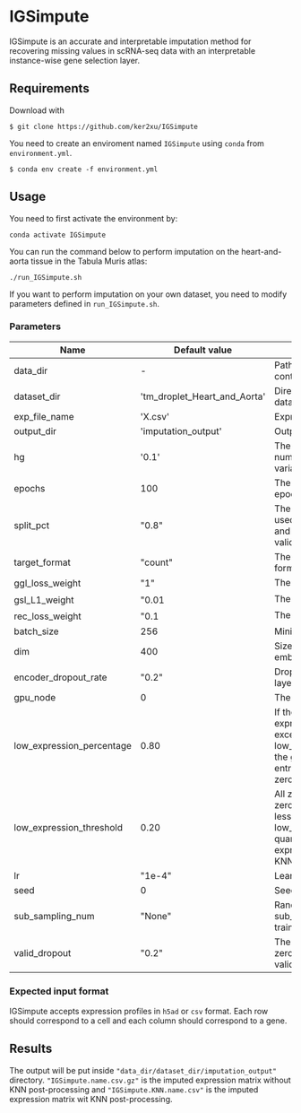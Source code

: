 # IGSimpute

IGSimpute is an accurate and interpretable imputation method for recovering missing values in scRNA-seq data with an interpretable instance-wise gene selection layer.

## Requirements

Download with

```
$ git clone https://github.com/ker2xu/IGSimpute
```

You need to create an enviroment named `IGSimpute` using `conda` from `environment.yml`.

```
$ conda env create -f environment.yml
```

## Usage

You need to first activate the environment by:

`conda activate IGSimpute`

You can run the command below to perform imputation on the heart-and-aorta tissue in the Tabula Muris atlas:

`./run_IGSimpute.sh`

If you want to perform imputation on your own dataset, you need to modify parameters defined in `run_IGSimpute.sh`.

### Parameters
Name | Default value | Description 
------------ | ------------ | ------------
data_dir | - | Path to the directory that contains all datasets.
dataset_dir | 'tm_droplet_Heart_and_Aorta' | Directory name of the dataset to be imputed.
exp_file_name | 'X.csv' | Expression file name.
output_dir | 'imputation_output' | Output directory name.
hg | '0.1' | The percentage or the number of used highly variable genes.
epochs | 100 | The maximum allowed epochs.
split_pct | "0.8" | The percentage of cells used as training dataset, and the left will be used for validtaion.
target_format | "count" | The expected output format.
ggl_loss_weight | "1" | The weight of $L_{gg}$.
gsl_L1_weight | "0.01 | The weight of $L_{gs}$.
rec_loss_weight | "0.1 | The weight of $L_{rec}$.
batch_size | 256 | Minibatch size.
dim | 400 | Size of the innermost embedding.
encoder_dropout_rate | "0.2" | Dropout rate of the dropout layer in the encoder part.
gpu_node | 0 | The index of GPU to use.
low_expression_percentage | 0.80 | If the percentage of low expression neighbor entries exceeds low_expression_percentage, the gene expression target entry will be changed to zero.
low_expression_threshold | 0.20 | All zero entries, and non-zero entries with expression less than low_expression_threshold quantile will be taken as low expression entires in the KNN post-processing.
lr | "1e-4" | Learning rate.
seed | 0 | Seed number.
sub_sampling_num | "None" | Randomly select sub_sampling_num cells for training and validation.
valid_dropout | "0.2" | The percentage of non-zero entries to be used for validation.

### Expected input format
IGSimpute accepts expression profiles in `h5ad` or `csv` format. Each row should correspond to a cell and each column should correspond to a gene.

## Results
The output will be put inside `"data_dir/dataset_dir/imputation_output"` directory. `"IGSimpute.name.csv.gz"` is the imputed expression matrix without KNN post-processing and `"IGSimpute.KNN.name.csv"` is the imputed expression matrix wit KNN post-processing.


